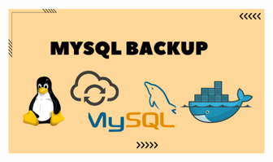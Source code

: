 ![image alt](https://github.com/AdhmAbdein/Mysql-backup/blob/9702807fea36df392abc4e9f35b4d86fbd385684/image.png)
